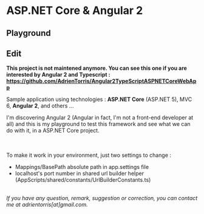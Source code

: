 # ASP.NET Core & Angular 2 
## Playground

## Edit
**This project is not maintened anymore. You can see this one if you are interested by Angular 2 and Typescript : https://github.com/AdrienTorris/Angular2TypeScriptASPNETCoreWebApp**

Sample application using technologies : **ASP.NET Core** (ASP.NET 5), MVC 6, **Angular 2**, and others ...

I'm discovering Angular 2 (Angular in fact, I'm not a front-end developer at all) and this is my playground to test this framework and see what we can do with it, in a ASP.NET Core project.

<br /><br />
To make it work in your environment, just two settings to change : 
* Mappings/BasePath absolute path in app.settings file
* localhost's port number in shared url builder helper (AppScripts/shared/constants/UrlBuilderConstants.ts)
<br /><br />


*If you have any question, remark, suggestion or correction, you can contact me at adrientorris[at]gmail.com.*
